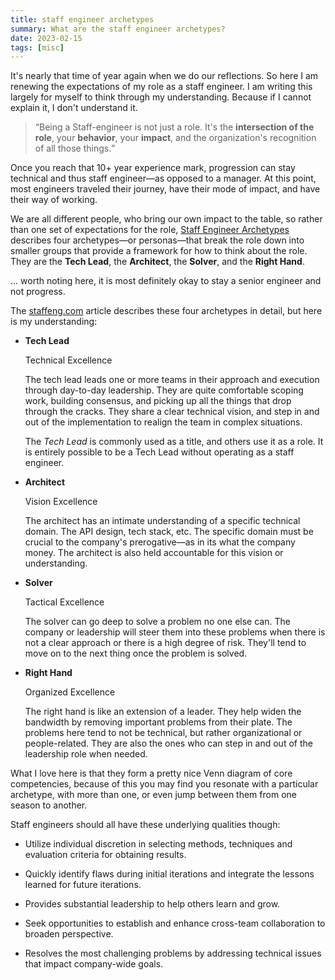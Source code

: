 ```yaml
---
title: staff engineer archetypes
summary: What are the staff engineer archetypes?
date: 2023-02-15
tags: [misc]
---
```


It's nearly that time of year again when we do our reflections. So here I am renewing the expectations of my role as a
staff engineer. I am writing this largely for myself to think through my understanding. Because if I cannot explain it,
I don't understand it.

> <q cite="https://staffeng.com/guides/staff-archetypes">Being a Staff-engineer is not just a role. It's the
> **intersection of the role**, your **behavior**, your **impact**, and the organization's recognition of all those
> things.</q>

Once you reach that 10+ year experience mark, progression can stay technical and thus staff engineer—as opposed to a
manager. At this point, most engineers traveled their journey, have their mode of impact, and have their way of working.

We are all different people, who bring our own impact to the table, so rather than one set of expectations for the role,
[Staff Engineer Archetypes](https://staffeng.com/guides/staff-archetypes) describes four archetypes—or personas—that
break the role down into smaller groups that provide a framework for how to think about the role. They are the **Tech
Lead**, the **Architect**, the **Solver**, and the **Right Hand**.

... worth noting here, it is most definitely okay to stay a senior engineer and not progress.

The [staffeng.com](https://staffeng.com/guides/staff-archetypes) article describes these four archetypes in detail, but
here is my understanding:

- **Tech Lead**

  Technical Excellence

  The tech lead leads one or more teams in their approach and execution through day-to-day leadership. They are quite
  comfortable scoping work, building consensus, and picking up all the things that drop through the cracks. They share a
  clear technical vision, and step in and out of the implementation to realign the team in complex situations.

  The _Tech Lead_ is commonly used as a title, and others use it as a role. It is entirely possible to be a Tech Lead
  without operating as a staff engineer.

- **Architect**

  Vision Excellence

  The architect has an intimate understanding of a specific technical domain. The API design, tech stack, etc. The
  specific domain must be crucial to the company's prerogative—as in its what the company money. The architect is also
  held accountable for this vision or understanding.

- **Solver**

  Tactical Excellence

  The solver can go deep to solve a problem no one else can. The company or leadership will steer them into these
  problems when there is not a clear approach or there is a high degree of risk. They'll tend to move on to the next
  thing once the problem is solved.

- **Right Hand**

  Organized Excellence

  The right hand is like an extension of a leader. They help widen the bandwidth by removing important problems from
  their plate. The problems here tend to not be technical, but rather organizational or people-related. They are also
  the ones who can step in and out of the leadership role when needed.

What I love here is that they form a pretty nice Venn diagram of core competencies, because of this you may find you
resonate with a particular archetype, with more than one, or even jump between them from one season to another.

Staff engineers should all have these underlying qualities though:

- Utilize individual discretion in selecting methods, techniques and evaluation criteria for obtaining results.

- Quickly identify flaws during initial iterations and integrate the lessons learned for future iterations.

- Provides substantial leadership to help others learn and grow.

- Seek opportunities to establish and enhance cross-team collaboration to broaden perspective.

- Resolves the most challenging problems by addressing technical issues that impact company-wide goals.
